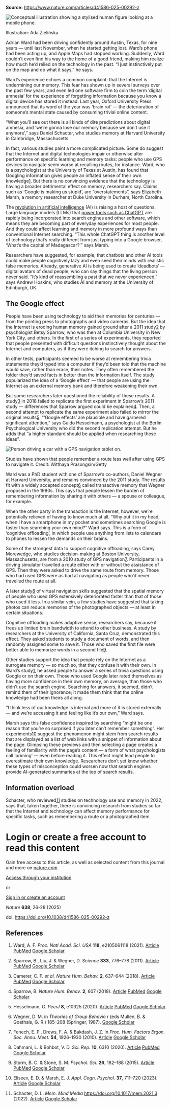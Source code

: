 **Source:** https://www.nature.com/articles/d41586-025-00292-z

![Conceptual illustration showing a stylised human figure looking at a mobile phone.](https://media.nature.com/w767/magazine-assets/d41586-025-00292-z/d41586-025-00292-z_50575122.jpg)

Illustration: Ada Zielińska

Adrian Ward had been driving confidently around Austin, Texas, for nine years — until last November, when he started getting lost. Ward’s phone had been acting up, and Apple Maps had stopped working. Suddenly, Ward couldn’t even find his way to the home of a good friend, making him realize how much he’d relied on the technology in the past. “I just instinctively put on the map and do what it says,” he says.

Ward’s experience echoes a common complaint: that the Internet is undermining our memory. This fear has shown up in several surveys over the past few years, and even led one software firm to coin the term ‘digital amnesia’ for the experience of forgetting information because you know a digital device has stored it instead. Last year, Oxford University Press announced that its word of the year was ‘brain rot’ — the deterioration of someone’s mental state caused by consuming trivial online content.

“What you’ll see out there is all kinds of dire predictions about digital amnesia, and ‘we’re gonna lose our memory because we don’t use it anymore’,” says Daniel Schacter, who studies memory at Harvard University in Cambridge, Massachusetts.

In fact, various studies paint a more complicated picture. Some do suggest that the Internet and digital technologies impair or otherwise alter performance on specific learning and memory tasks: people who use GPS devices to navigate seem worse at recalling routes, for instance. Ward, who is a psychologist at the University of Texas at Austin, has found that Googling information gives people an inflated sense of their own knowledge[1](https://www.nature.com/articles/d41586-025-00292-z#ref-CR1). But there is no convincing evidence that the technology is having a broader detrimental effect on memory, researchers say. Claims, such as ‘Google is making us stupid’, are “overstatements”, says Elizabeth Marsh, a memory researcher at Duke University in Durham, North Carolina.

The [revolution in artificial intelligence](https://www.nature.com/immersive/d41586-023-03017-2/index.html) (AI) is raising a host of questions. Large language models (LLMs) that [power tools such as ChatGPT](https://www.nature.com/articles/d41586-023-00340-6) are rapidly being incorporated into search engines and other software, which means they are becoming part of everyday experiences for most people. And they could affect learning and memory in more profound ways than conventional Internet searching. “This whole ChatGPT thing is another level of technology that’s really different from just typing into a Google browser, ‘What’s the capital of Madagascar?’” says Marsh.

Researchers have suggested, for example, that chatbots and other AI tools could make people cognitively lazy and even seed their minds with realistic false memories. Already, generative AI is being used to create ‘deadbots’ — digital avatars of dead people, who can say things that the living person never said. “It’s kind of reassembling a past that we never experienced,” says Andrew Hoskins, who studies AI and memory at the University of Edinburgh, UK.

## The Google effect

People have been using technology to aid their memories for centuries — from the printing press to photographs and video cameras. But the idea that the Internet is eroding human memory gained ground after a 2011 study[2](https://www.nature.com/articles/d41586-025-00292-z#ref-CR2) by psychologist Betsy Sparrow, who was then at Columbia University in New York City, and others. In the first of a series of experiments, they reported that people presented with difficult questions instinctively thought about the Internet and computers, as if they were itching to search for answers.

In other tests, participants seemed to be worse at remembering trivia statements they’d typed into a computer if they’d been told that the machine would save, rather than erase, their notes. They often remembered the folder they’d saved facts in better than the information itself. The study popularized the idea of a ‘Google effect’ — that people are using the Internet as an external memory bank and therefore weakening their own.

But some researchers later questioned the reliability of these results. A study[3](https://www.nature.com/articles/d41586-025-00292-z#ref-CR3) in 2018 failed to replicate the first experiment in Sparrow’s 2011 study — differences that Sparrow argued could be explained[4](https://www.nature.com/articles/d41586-025-00292-z#ref-CR4). Then, a second attempt to replicate the same experiment also failed to mirror the original results[5](https://www.nature.com/articles/d41586-025-00292-z#ref-CR5). “‘Google effects’ are plausible and have garnered significant attention,” says Guido Hesselmann, a psychologist at the Berlin Psychological University who did the second replication attempt. But he adds that “a higher standard should be applied when researching these ideas”.

![Person driving a car with a GPS navigation tablet on.](https://media.nature.com/lw767/magazine-assets/d41586-025-00292-z/d41586-025-00292-z_50567908.jpg)

Studies have shown that people remember a route less well after using GPS to navigate it. Credit: Witthaya Prasongsin/Getty

Ward was a PhD student with one of Sparrow’s co-authors, Daniel Wegner at Harvard University, and remains convinced by the 2011 study. The results fit with a widely accepted concept[6](https://www.nature.com/articles/d41586-025-00292-z#ref-CR6) called transactive memory that Wegner proposed in the 1980s. This says that people lessen the burden of remembering information by sharing it with others — a spouse or colleague, for example.

When the other party in the transaction is the Internet, however, we’re potentially relieved of having to know much at all. “Why put it in my head, when I have a smartphone in my pocket and sometimes searching Google is faster than searching your own mind?” Ward says. This is a form of ‘cognitive offloading’, in which people use anything from lists to calendars to phones to lessen the demands on their brains.

Some of the strongest data to support cognitive offloading, says Carey Morewedge, who studies decision-making at Boston University, Massachusetts, are from a 2010 study of GPS navigation[7](https://www.nature.com/articles/d41586-025-00292-z#ref-CR7). Participants in a driving simulator travelled a route either with or without the assistance of GPS. Then they were asked to drive the same route from memory. Those who had used GPS were as bad at navigating as people who’d never travelled the route at all.

A later study[8](https://www.nature.com/articles/d41586-025-00292-z#ref-CR8) of virtual navigation skills suggested that the spatial memory of people who used GPS extensively deteriorated faster than that of those who used it less. In a similar vein, a few studies have suggested that taking photos can reduce memories of the photographed objects — at least in certain situations.

Cognitive offloading makes adaptive sense, researchers say, because it frees up limited brain bandwidth to attend to other business. A study by researchers at the University of California, Santa Cruz, demonstrated this effect. They asked students to study a document of words, and then randomly assigned some to save it. Those who saved the first file were better able to memorize words in a second file[9](https://www.nature.com/articles/d41586-025-00292-z#ref-CR9).

Other studies support the idea that people rely on the Internet as a surrogate memory — so much so, that they confuse it with their own. In Ward’s study[1](https://www.nature.com/articles/d41586-025-00292-z#ref-CR1), he asked people to answer a series of trivia questions using Google or on their own. Those who used Google later rated themselves as having more confidence in their own memory, on average, than those who didn’t use the search engine. Searching for answers, it seemed, didn’t remind them of their ignorance; it made them think that the online knowledge had been theirs all along.

“I think less of our knowledge is internal and more of it is stored externally — and we’re accessing it and feeling like it’s our own,” Ward says.

Marsh says this false confidence inspired by searching “might be one reason that you’re so surprised if you later can’t remember something”. Her experiments[10](https://www.nature.com/articles/d41586-025-00292-z#ref-CR10) suggest the phenomenon might stem from search results that are displayed as a list of web links with a snippet of information about the page. Glimpsing these previews and then selecting a page creates a feeling of familiarity with the page’s content — a form of what psychologists call ‘priming’ — even before reading it. This effect might lead people to overestimate their own knowledge. Researchers don’t yet know whether these types of misconception could worsen now that search engines provide AI-generated summaries at the top of search results.

## Information overload

Schacter, who reviewed[11](https://www.nature.com/articles/d41586-025-00292-z#ref-CR11) studies on technology use and memory in 2022, says that, taken together, there is convincing research from studies so far that the Internet and technology can affect memory performance for specific tasks, such as remembering a route or a photographed item.

# Login or create a free account to read this content

Gain free access to this article, as well as selected content from this journal and more on [nature.com](https://www.nature.com/)

[Access through your institution](https://wayf.springernature.com/?redirect_uri=https%3A%2F%2Fwww.nature.com%2Farticles%2Fd41586-025-00292-z)

or

[Sign in or create an account](https://idp.nature.com/authorize/natureuser?client_id=grover&redirect_uri=https%3A%2F%2Fwww.nature.com%2Farticles%2Fd41586-025-00292-z)

_Nature_ **638**, 26-28 (2025)

doi: https://doi.org/10.1038/d41586-025-00292-z

## References

01. Ward, A. F. _Proc. Natl Acad. Sci. USA_ **118**, e2105061118 (2021). [Article](https://doi.org/10.1073%2Fpnas.2105061118) [PubMed](http://www.ncbi.nlm.nih.gov/entrez/query.fcgi?cmd=Retrieve&db=PubMed&dopt=Abstract&list_uids=34686595) [Google Scholar](http://scholar.google.com/scholar_lookup?&title=&journal=Proc.%20Natl%20Acad.%20Sci.%20USA&doi=10.1073%2Fpnas.2105061118&volume=118&publication_year=2021&author=Ward%2CA.%20F.)

02. Sparrow, B., Liu, J. & Wegner, D. _Science_ **333**, 776–778 (2011). [Article](https://doi.org/10.1126%2Fscience.1207745) [PubMed](http://www.ncbi.nlm.nih.gov/entrez/query.fcgi?cmd=Retrieve&db=PubMed&dopt=Abstract&list_uids=21764755) [Google Scholar](http://scholar.google.com/scholar_lookup?&title=&journal=Science&doi=10.1126%2Fscience.1207745&volume=333&pages=776-778&publication_year=2011&author=Sparrow%2CB.&author=Liu%2CJ.&author=Wegner%2CD.)

03. Camerer, C. F. _et al._ _Nature Hum. Behav._ **2**, 637–644 (2018). [Article](https://doi.org/10.1038%2Fs41562-018-0399-z) [PubMed](http://www.ncbi.nlm.nih.gov/entrez/query.fcgi?cmd=Retrieve&db=PubMed&dopt=Abstract&list_uids=31346273) [Google Scholar](http://scholar.google.com/scholar_lookup?&title=&journal=Nature%20Hum.%20Behav.&doi=10.1038%2Fs41562-018-0399-z&volume=2&pages=637-644&publication_year=2018&author=Camerer%2CC.%20F.)

04. Sparrow, B. _Nature Hum. Behav._ **2**, 607 (2018). [Article](https://doi.org/10.1038%2Fs41562-018-0411-7) [PubMed](http://www.ncbi.nlm.nih.gov/entrez/query.fcgi?cmd=Retrieve&db=PubMed&dopt=Abstract&list_uids=31346271) [Google Scholar](http://scholar.google.com/scholar_lookup?&title=&journal=Nature%20Hum.%20Behav.&doi=10.1038%2Fs41562-018-0411-7&volume=2&publication_year=2018&author=Sparrow%2CB.)

05. Hesselmann, G. _PeerJ_ **8**, e10325 (2020). [Article](https://doi.org/10.7717%2Fpeerj.10325) [PubMed](http://www.ncbi.nlm.nih.gov/entrez/query.fcgi?cmd=Retrieve&db=PubMed&dopt=Abstract&list_uids=33194451) [Google Scholar](http://scholar.google.com/scholar_lookup?&title=&journal=PeerJ&doi=10.7717%2Fpeerj.10325&volume=8&publication_year=2020&author=Hesselmann%2CG.)

06. Wegner, D. M. in _Theories of Group Behavio_ r (eds Mullen, B. & Goethals, G. R.) 185–208 (Springer, 1987). [Google Scholar](http://scholar.google.com/scholar_lookup?&title=Theories%20of%20Group%20Behavior&pages=185-208&publication_year=1987)

07. Fenech, E. P., Drews, F. A. & Bakdash, J. Z. In _Proc. Hum. Factors Ergon. Soc. Annu. Meet._ **54**, 1926–1930 (2010). [Article](https://doi.org/10.1177%2F154193121005402305) [Google Scholar](http://scholar.google.com/scholar_lookup?&title=&journal=Proc.%20Hum.%20Factors%20Ergon.%20Soc.%20Annu.%20Meet.&doi=10.1177%2F154193121005402305&volume=54&pages=1926-1930&publication_year=2010&author=Fenech%2CE.%20P.&author=Drews%2CF.%20A.&author=Bakdash%2CJ.%20Z.)

08. Dahmani, L. & Bohbot, V. D. _Sci. Rep._ **10**, 6310 (2020). [Article](https://doi.org/10.1038%2Fs41598-020-62877-0) [PubMed](http://www.ncbi.nlm.nih.gov/entrez/query.fcgi?cmd=Retrieve&db=PubMed&dopt=Abstract&list_uids=32286340) [Google Scholar](http://scholar.google.com/scholar_lookup?&title=&journal=Sci.%20Rep.&doi=10.1038%2Fs41598-020-62877-0&volume=10&publication_year=2020&author=Dahmani%2CL.&author=Bohbot%2CV.%20D.)

09. Storm, B. C. & Stone, S. M. _Psychol. Sci._ **26**, 182–188 (2015). [Article](https://doi.org/10.1177%2F0956797614559285) [PubMed](http://www.ncbi.nlm.nih.gov/entrez/query.fcgi?cmd=Retrieve&db=PubMed&dopt=Abstract&list_uids=25491269) [Google Scholar](http://scholar.google.com/scholar_lookup?&title=&journal=Psychol.%20Sci.&doi=10.1177%2F0956797614559285&volume=26&pages=182-188&publication_year=2015&author=Storm%2CB.%20C.&author=Stone%2CS.%20M.)

10. Eliseev, E. D. & Marsh, E. J. _Appl. Cogn. Psychol._ **37**, 711–720 (2023). [Article](https://doi.org/10.1002%2Facp.4058) [Google Scholar](http://scholar.google.com/scholar_lookup?&title=&journal=Appl.%20Cogn.%20Psychol.&doi=10.1002%2Facp.4058&volume=37&pages=711-720&publication_year=2023&author=Eliseev%2CE.%20D.&author=Marsh%2CE.%20J.)

11. Schacter, D. L. _Mem_. _Mind Media_ https://doi.org/10.1017/mem.2021.3 (2022). [Article](https://doi.org/10.1017%2Fmem.2021.3) [Google Scholar](http://scholar.google.com/scholar_lookup?&title=&journal=Mem.%20Mind%20Media&doi=10.1017%2Fmem.2021.3&publication_year=2022&author=Schacter%2CD.%20L.)